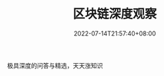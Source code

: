 ﻿---
weight: 
title: "区块链深度观察"
description: "极具深度的问答与精选，天天涨知识"
date: 2022-07-14T21:57:40+08:00
lastmod: 2022-07-14T16:45:40+08:00
draft: false
authors: ["seven"]
featuredImage: "qukuailianshenduguancha.jpg"
link: "http://mp.weixin.qq.com/profile?src=3&timestamp=1657786987&ver=1&signature=zm2UY9Snr3Vf87gNSODBj*bx-3cEHvJ7sUAtbiDlUbdN2pQwwQvK6GGHpjcfEKBG3ZJZoXzuBQsO*svAdboAMg=="
tags: ["微信公众号","区块链深度观察"]
categories: ["navigation"]
navigation: ["微信公众号"]
lightgallery: true
toc: true
pinned: false
recommend: false
recommend1: false
---
极具深度的问答与精选，天天涨知识

